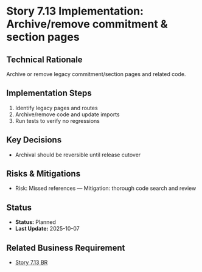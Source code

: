 # Story 7.13 Implementation: Archive/remove commitment & section pages

## Technical Rationale

Archive or remove legacy commitment/section pages and related code.

## Implementation Steps

1. Identify legacy pages and routes
2. Archive/remove code and update imports
3. Run tests to verify no regressions

## Key Decisions

- Archival should be reversible until release cutover

## Risks & Mitigations

- Risk: Missed references — Mitigation: thorough code search and review

## Status

- **Status:** Planned
- **Last Update:** 2025-10-07

## Related Business Requirement

- [Story 7.13 BR](../../business-requirements/epic-7-remove-daily-commitment/story-7-9-archive-pages.md)
